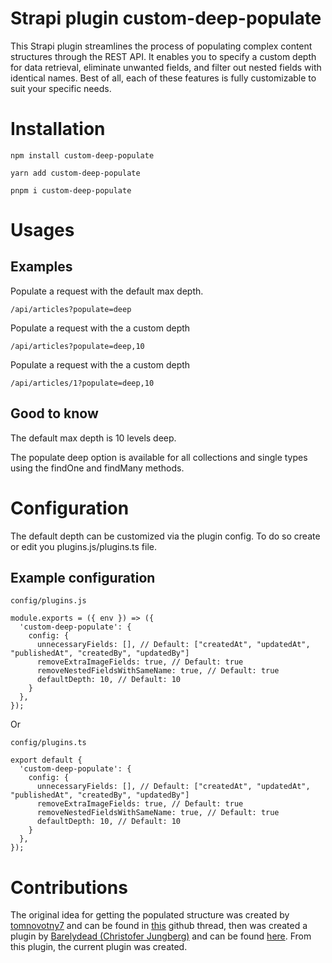 # Strapi plugin custom-deep-populate

This Strapi plugin streamlines the process of populating complex content structures through the REST API. It enables you to specify a custom depth for data retrieval, eliminate unwanted fields, and filter out nested fields with identical names. Best of all, each of these features is fully customizable to suit your specific needs.

# Installation

`npm install custom-deep-populate`

`yarn add custom-deep-populate`

`pnpm i custom-deep-populate`


# Usages

## Examples

Populate a request with the default max depth.

`/api/articles?populate=deep`

Populate a request with the a custom depth

`/api/articles?populate=deep,10`

Populate a request with the a custom depth

`/api/articles/1?populate=deep,10`

## Good to know

The default max depth is 10 levels deep.

The populate deep option is available for all collections and single types using the findOne and findMany methods.

# Configuration

The default depth can be customized via the plugin config. To do so create or edit you plugins.js/plugins.ts file.

## Example configuration

`config/plugins.js`

```
module.exports = ({ env }) => ({
  'custom-deep-populate': {
    config: {
      unnecessaryFields: [], // Default: ["createdAt", "updatedAt", "publishedAt", "createdBy", "updatedBy"]
      removeExtraImageFields: true, // Default: true
      removeNestedFieldsWithSameName: true, // Default: true
      defaultDepth: 10, // Default: 10
    }
  },
});
```

Or

`config/plugins.ts`

```
export default {
  'custom-deep-populate': {
    config: {
      unnecessaryFields: [], // Default: ["createdAt", "updatedAt", "publishedAt", "createdBy", "updatedBy"]
      removeExtraImageFields: true, // Default: true
      removeNestedFieldsWithSameName: true, // Default: true
      defaultDepth: 10, // Default: 10
    }
  },
});
```

# Contributions
The original idea for getting the populated structure was created by [tomnovotny7](https://github.com/tomnovotny7) and can be found in [this](https://github.com/strapi/strapi/issues/11836) github thread,
then was created a plugin by [Barelydead (Christofer Jungberg)](https://github.com/Barelydead) and can be found [here](https://github.com/Barelydead/strapi-plugin-populate-deep). From this plugin, the current plugin was created.
